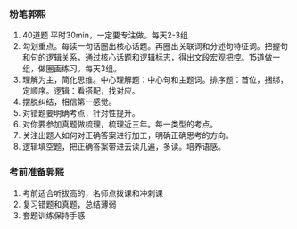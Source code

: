 ### 粉笔郭熙
1. 40道题 平时30min，一定要专注做。每天2-3组
2. 勾划重点。每读一句话圈出核心话题。再圈出关联词和分述句特征词。把握句和句的逻辑关系，通过核心话题和逻辑标志，得出文段宏观把控。15道做一组，做圈画练习。每天3组。
3. 理解为主，简化思维。中心理解题：中心句和主题词。排序题：首位，捆绑，定顺序。逻辑：看搭配，找对应。
4. 摆脱纠结，相信第一感觉。
5. 对错题要明确考点，针对性提升。
6. 对你要参加真题做梳理，梳理近三年。每一类型的考点。
7. 关注出题人如何对正确答案进行加工，明确正确思考的方向。
8. 逻辑填空题，把正确答案带进去读几遍，多读。培养语感。

### 考前准备郭熙

1. 考前适合听拔高的，名师点拨课和冲刺课
2. 复习错题和真题，总结薄弱
3. 套题训练保持手感